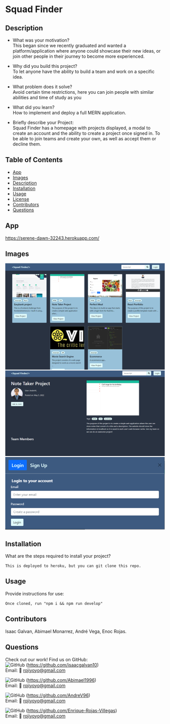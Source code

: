 # Squad Finder

## Description

- What was your motivation? <br>
  This began since we recently graduated and wanted a platform/application where anyone could showcase their new ideas, or join other people in their journey to become more experienced.

- Why did you build this project? <br>
  To let anyone have the ability to build a team and work on a specific idea.

- What problem does it solve? <br>
  Avoid certain time restrictions, here you can join people with similar abilities and time of study as you

- What did you learn? <br>
  How to implement and deploy a full MERN application.
  <br>
- Briefly describe your Project: <br>
  Squad Finder has a homepage with projects displayed, a modal to create an account and the ability to create a project once signed in. To be able to join teams and create your own, as well as accept them or decline them.
  <br>

## Table of Contents

- [App](#app)
- [Images](#images)
- [Description](#description)
- [Installation](#installation)
- [Usage](#usage)
- [License](#license)
- [Contributors](#Contributors)
- [Questions](#questions)

## App

https://serene-dawn-32243.herokuapp.com/

## Images

![Main](./images/MainProject.PNG)
![Second](./images/SecondProject.PNG)
![Third](./images/login.PNG)

## Installation

What are the steps required to install your project?

    This is deployed to heroku, but you can git clone this repo.

## Usage

Provide instructions for use:

    Once cloned, run "npm i && npm run develop"

## Contributors

Isaac Galvan, Abimael Monarrez, André Vega, Enoc Rojas.

## Questions

Check out our work!
Find us on GitHub:<br>
![GitHub](https://img.shields.io/badge/GitHub-100000?style=for-the-badge&logo=github&logoColor=white) (https://github.com/isaacgalvan10) <br>
Email: 📧 rojiyoyo@gmail.com

![GitHub](https://img.shields.io/badge/GitHub-100000?style=for-the-badge&logo=github&logoColor=white) (https://github.com/Abimael1996) <br>
Email: 📧 rojiyoyo@gmail.com

![GitHub](https://img.shields.io/badge/GitHub-100000?style=for-the-badge&logo=github&logoColor=white) (https://github.com/AndreV96) <br>
Email: 📧 rojiyoyo@gmail.com

![GitHub](https://img.shields.io/badge/GitHub-100000?style=for-the-badge&logo=github&logoColor=white) (https://github.com/Enrique-Rojas-Villegas) <br>
Email: 📧 rojiyoyo@gmail.com

